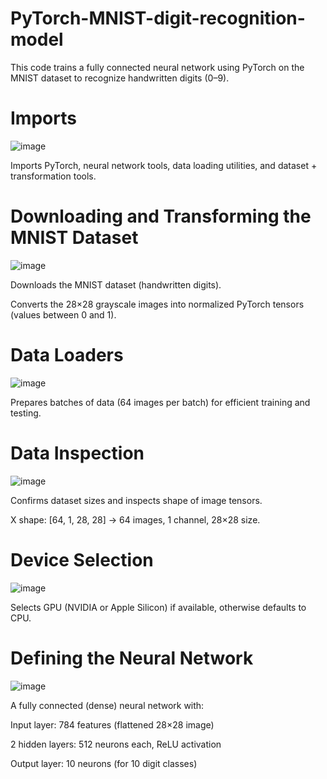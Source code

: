 # PyTorch-MNIST-digit-recognition-model

This code trains a fully connected neural network using PyTorch on the MNIST dataset to recognize handwritten digits (0–9).

# Imports
![image](https://github.com/user-attachments/assets/2d9bf5f6-bfd4-4e7b-8daf-8ad36bc15402)

Imports PyTorch, neural network tools, data loading utilities, and dataset + transformation tools.

# Downloading and Transforming the MNIST Dataset
![image](https://github.com/user-attachments/assets/2bfd11b6-50b9-4612-a564-2fb7a3d53123)

Downloads the MNIST dataset (handwritten digits).

Converts the 28×28 grayscale images into normalized PyTorch tensors (values between 0 and 1).

# Data Loaders
![image](https://github.com/user-attachments/assets/9b14184c-25bb-4e25-bb59-c39497cbfd29)

Prepares batches of data (64 images per batch) for efficient training and testing.

# Data Inspection
![image](https://github.com/user-attachments/assets/d5ba0cc0-f527-4bdd-b49e-36b2f168bc31)

Confirms dataset sizes and inspects shape of image tensors.

X shape: [64, 1, 28, 28] → 64 images, 1 channel, 28×28 size.

# Device Selection
![image](https://github.com/user-attachments/assets/bd420b3d-c0e3-4008-848a-93290fa8f994)

Selects GPU (NVIDIA or Apple Silicon) if available, otherwise defaults to CPU.

# Defining the Neural Network
![image](https://github.com/user-attachments/assets/c58214ac-19f7-4981-8206-5cee7d2184bb)

A fully connected (dense) neural network with:

Input layer: 784 features (flattened 28×28 image)

2 hidden layers: 512 neurons each, ReLU activation

Output layer: 10 neurons (for 10 digit classes)
